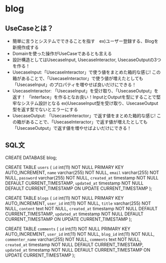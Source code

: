# blog

## UseCaseとは？
- 簡単に言うとシステムでできることを指す　ex)ユーザー登録する、Blogを新規作成する
- Domainを使った操作がUseCaseであるとも言える
- 設計構造としてはUsecaseInput, UsecaseInteractor, UsecaseOutputの3つを作る！
- UsecaseInput:「UsecaseInteractor」で使う値をまとめた箱的な感じ! この箱があることで、「UsecaseInteractor」で使う値が増えたとしても「UsecaseInput」のプロパティを増やせば良いだけにできる！
- UsecaseInteractor: 「UsecaseInput」を受け取り、「UsecaseOutput」を返す！ 「interface」を作るとなお良い！InputとOutputを型にすることで堅牢なシステム設計となる
ex)UsecaseInput型を受け取り、UsecaseOutput型を返す型でないとエラーにする
- UsecaseOutput: 「UsecaseInteractor」で返す値をまとめた箱的な感じ! この箱があることで、「UsecaseInteractor」で返す値が増えたとしても「UsecaseOutput」で返す値を増やせばよいだけにできる！
## SQL文

CREATE DATABASE blog;

CREATE TABLE `users` (
  `id` int(11) NOT NULL PRIMARY KEY AUTO_INCREMENT,
  `name` varchar(255) NOT NULL,
  `email` varchar(255) NOT NULL,
  `password` varchar(255) NOT NULL,
  `created_at` timestamp NOT NULL DEFAULT CURRENT_TIMESTAMP,
  `updated_at` timestamp NOT NULL DEFAULT CURRENT_TIMESTAMP ON UPDATE CURRENT_TIMESTAMP
);

CREATE TABLE `blogs` (
  `id` int(11) NOT NULL PRIMARY KEY AUTO_INCREMENT,
  `user_id` int(11) NOT NULL,
  `title` varchar(255) NOT NULL,
  `content` text NOT NULL,
  `created_at` timestamp NOT NULL DEFAULT CURRENT_TIMESTAMP,
  `updated_at` timestamp NOT NULL DEFAULT CURRENT_TIMESTAMP ON UPDATE CURRENT_TIMESTAMP
); 

CREATE TABLE `comments` (
  `id` int(11) NOT NULL PRIMARY KEY AUTO_INCREMENT,
  `user_id` int(11) NOT NULL,
  `blog_id` int(11) NOT NULL,
  `commenter_name` varchar(255) NOT NULL,
  `comments` text NOT NULL,
  `created_at` timestamp NOT NULL DEFAULT CURRENT_TIMESTAMP,
  `updated_at` timestamp NOT NULL DEFAULT CURRENT_TIMESTAMP ON UPDATE CURRENT_TIMESTAMP
); 